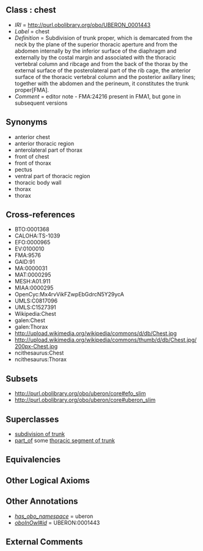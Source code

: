 
## Class : chest

 * *IRI* = http://purl.obolibrary.org/obo/UBERON_0001443
 * *Label* = chest
 * *Definition* = Subdivision of trunk proper, which is demarcated from the neck by the plane of the superior thoracic aperture and from the abdomen internally by the inferior surface of the diaphragm and externally by the costal margin and associated with the thoracic vertebral column and ribcage and from the back of the thorax by the external surface of the posterolateral part of the rib cage, the anterior surface of the thoracic vertebral column and the posterior axillary lines; together with the abdomen and the perineum, it constitutes the trunk proper[FMA].
 * *Comment* = editor note - FMA:24216 present in FMA1, but gone in subsequent versions

## Synonyms

 * anterior chest
 * anterior thoracic region
 * anterolateral part of thorax
 * front of chest
 * front of thorax
 * pectus
 * ventral part of thoracic region
 * thoracic body wall
 * thorax
 * thorax

## Cross-references

 * BTO:0001368
 * CALOHA:TS-1039
 * EFO:0000965
 * EV:0100010
 * FMA:9576
 * GAID:91
 * MA:0000031
 * MAT:0000295
 * MESH:A01.911
 * MIAA:0000295
 * OpenCyc:Mx4rvVikFZwpEbGdrcN5Y29ycA
 * UMLS:C0817096
 * UMLS:C1527391
 * Wikipedia:Chest
 * galen:Chest
 * galen:Thorax
 * http://upload.wikimedia.org/wikipedia/commons/d/db/Chest.jpg
 * http://upload.wikimedia.org/wikipedia/commons/thumb/d/db/Chest.jpg/200px-Chest.jpg
 * ncithesaurus:Chest
 * ncithesaurus:Thorax

## Subsets

 * http://purl.obolibrary.org/obo/uberon/core#efo_slim
 * http://purl.obolibrary.org/obo/uberon/core#uberon_slim

## Superclasses

 * [subdivision of trunk](../../UBERON/69/UBERON_0009569.md)
 * [part_of](../../BFO/50/BFO_0000050.md) some [thoracic segment of trunk](../../UBERON/15/UBERON_0000915.md)

## Equivalencies


## Other Logical Axioms


## Other Annotations

 * *[has_obo_namespace](../../ce/oboInOwl#hasOBONamespace.md)* = uberon
 * *[oboInOwl#id](../../id/oboInOwl#id.md)* = UBERON:0001443

## External Comments


